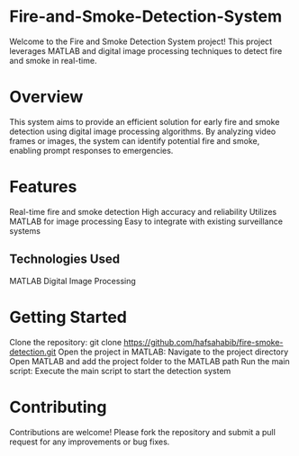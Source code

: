 # Fire-and-Smoke-Detection-System
Welcome to the Fire and Smoke Detection System project! This project leverages MATLAB and digital image processing techniques to detect fire and smoke in real-time.

# Overview
This system aims to provide an efficient solution for early fire and smoke detection using digital image processing algorithms. By analyzing video frames or images, the system can identify potential fire and smoke, enabling prompt responses to emergencies.

# Features
Real-time fire and smoke detection
High accuracy and reliability
Utilizes MATLAB for image processing
Easy to integrate with existing surveillance systems

## Technologies Used
MATLAB
Digital Image Processing

# Getting Started
Clone the repository:
git clone https://github.com/hafsahabib/fire-smoke-detection.git
Open the project in MATLAB:
Navigate to the project directory
Open MATLAB and add the project folder to the MATLAB path
Run the main script:
Execute the main script to start the detection system

# Contributing
Contributions are welcome! Please fork the repository and submit a pull request for any improvements or bug fixes.

